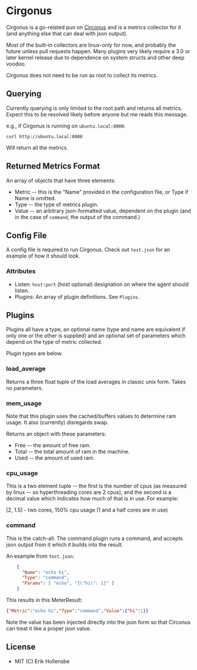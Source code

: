 # Cirgonus

Cirgonus is a go-related pun on [Circonus](http://circonus.com) and is a
metrics collector for it (and anything else that can deal with json output).

Most of the built-in collectors are linux-only for now, and probably the future
unless pull requests happen. Many plugins very likely require a 3.0 or later
kernel release due to dependence on system structs and other deep voodoo.

Cirgonus does not need to be run as root to collect its metrics.

## Querying

Currently querying is only limited to the root path and returns all metrics.
Expect this to be resolved likely before anyone but me reads this message.

e.g., if Cirgonus is running on `ubuntu.local:8000`:

```
curl http://ubuntu.local:8000
```

Will return all the metrics.

## Returned Metrics Format

An array of objects that have three elements:

* Metric -- this is the "Name" provided in the configuration file, or Type if
  Name is omitted.
* Type -- the type of metrics plugin.
* Value -- an arbitrary json-formatted value, dependent on the plugin (and in
  the case of `command`, the output of the command.)

## Config File

A config file is required to run Cirgonus. Check out `test.json` for an example
of how it should look.

### Attributes

* Listen: `host:port` (host optional) designation on where the agent should
  listen.
* Plugins: An array of plugin definitions. See `Plugins`.

## Plugins

Plugins all have a type, an optional name (type and name are equivalent if only
one or the other is supplied) and an optional set of parameters which depend on
the type of metric collected.

Plugin types are below.

### load\_average

Returns a three float tuple of the load averages in classic unix form. Takes no
parameters.

### mem\_usage

Note that this plugin uses the cached/buffers values to determine ram usage. It
also (currently) disregards swap.

Returns an object with these parameters:

* Free -- the amount of free ram.
* Total -- the total amount of ram in the machine.
* Used -- the amount of used ram.

### cpu\_usage

This is a two element tuple -- the first is the number of cpus (as measured by
linux -- so hyperthreading cores are 2 cpus), and the second is a decimal value
which indicates how much of that is in use. For example:

[2, 1.5] - two cores, 150% cpu usage (1 and a half cores are in use)

### command

This is the catch-all. The command plugin runs a command, and accepts json
output from it which it builds into the result.

An example from `test.json`:

```json
    {
      "Name": "echo hi",
      "Type": "command",
      "Params": [ "echo", "{\"hi\": 1}" ]
    }
```

This results in this MeterResult:

```json
{"Metric":"echo hi","Type":"command","Value":{"hi":1}}
```

Note the value has been injected directly into the json form so that Circonus
can treat it like a proper json value.

## License

* MIT (C) Erik Hollensbe
